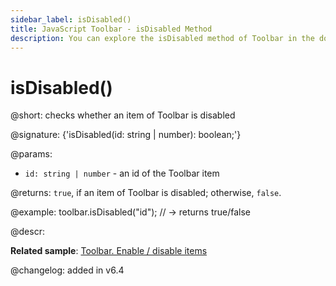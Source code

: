 ```yaml
---
sidebar_label: isDisabled()
title: JavaScript Toolbar - isDisabled Method 
description: You can explore the isDisabled method of Toolbar in the documentation of the DHTMLX JavaScript UI library. Browse developer guides and API reference, try out code examples and live demos, and download a free 30-day evaluation version of DHTMLX Suite.
---
```


# isDisabled()

@short: checks whether an item of Toolbar is disabled

@signature: {'isDisabled(id: string | number): boolean;'}

@params:
- `id: string | number` - an id of the Toolbar item

@returns:
`true`, if an item of Toolbar is disabled; otherwise, `false`.

@example:
toolbar.isDisabled("id"); // -> returns true/false

@descr:

**Related sample**: [Toolbar. Enable / disable items](https://snippet.dhtmlx.com/ovblenaf)

@changelog: added in v6.4

[comment]: # (@related: toolbar/common_methods.md#checkingifatoolbaritemisdisabled)
